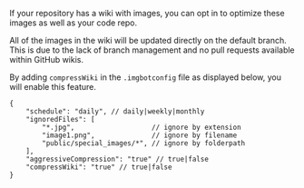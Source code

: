 If your repository has a wiki with images, you can opt in to optimize these images as well as your code repo.

All of the images in the wiki will be updated directly on the default branch. This is due to the lack of branch management and no pull requests available within GitHub wikis.

By adding `compressWiki` in the `.imgbotconfig` file as displayed below, you will enable this feature.

```
{
    "schedule": "daily", // daily|weekly|monthly
    "ignoredFiles": [
        "*.jpg",                   // ignore by extension
        "image1.png",              // ignore by filename
        "public/special_images/*", // ignore by folderpath
    ],
    "aggressiveCompression": "true" // true|false
    "compressWiki": "true" // true|false
}
```
